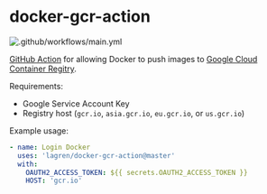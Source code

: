 # docker-gcr-action

![.github/workflows/main.yml](https://github.com/lagren/docker-gcr-action/workflows/.github/workflows/main.yml/badge.svg)

[GitHub Action](https://github.com/features/actions) for allowing Docker to push images to [Google Cloud Container Regitry](https://cloud.google.com/container-registry).

Requirements:
- Google Service Account Key
- Registry host (`gcr.io`, `asia.gcr.io`, `eu.gcr.io`, or `us.gcr.io`)

Example usage:
```yaml
- name: Login Docker
  uses: 'lagren/docker-gcr-action@master'
  with:
    OAUTH2_ACCESS_TOKEN: ${{ secrets.OAUTH2_ACCESS_TOKEN }}
    HOST: 'gcr.io'

```

